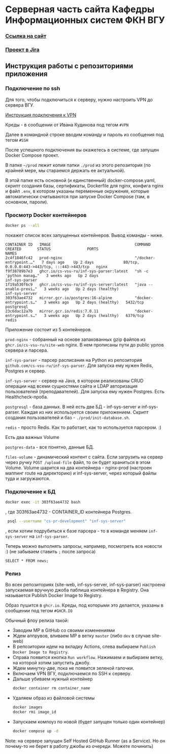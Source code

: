 # Серверная часть сайта Кафедры Информационных систем ФКН ВГУ

### [Ссылка на сайт](https://www.cs.vsu.ru/is)

### [Проект в Jira](https://krystall.atlassian.net/jira/software/projects/ISAPP/boards/2)

## Инструкция работы с репозиториями приложения

### Подключение по ssh

Для того, чтобы подключиться к серверу, нужно настроить VPN до сервера ВГУ.

[Инструкция подключения к VPN](https://noc.vsu.ru/support/vpn.html)

Креды - в сообщении от Ивана Кудинова под тегом `#VPN`

Далее в командной строке вводим команду и пароль из сообщения под тегом `#SSH`

После успешного подключения вы окажетесь в системе, где запущен Docker Compose проект.

В папке `~/prod` лежит копия папки `./prod` из этого репозитория (по крайней мере, мы стараемся держать ее актуальной).

В этой папке есть основной (и единственный) docker-compose.yaml, скрипт создания базы, сертификаты, Dockerfile для nginx, конфига nginx и файл `.env`, в котором указаны переменные окружения, которые автоматически считываются при запуске Docker Compose (там, в основном, пароли).

### Просмотр Docker контейнеров

```bash
docker ps --all
```
покажет список всех запущенных контейнеров. Вывод команды - ниже.

```
CONTAINER ID   IMAGE                                     COMMAND                  CREATED       STATUS                PORTS                                           NAMES
2c4f1846fc42   prod-nginx                                "/docker-entrypoint.…"   7 days ago    Up 2 days             80/tcp, 0.0.0.0:443->443/tcp, :::443->443/tcp   nginx
f9f38789b7e3   ghcr.io/cs-vsu-ru/inf-sys-parser:latest   "sh -c 'python manag…"   3 weeks ago   Up 2 days                                                             inf-sys-parser
1f19a530f6c9   ghcr.io/cs-vsu-ru/inf-sys-server:latest   "java --enable-previ…"   3 weeks ago   Up 2 days (healthy)                                                   inf-sys-server
303f63ae4732   mirror.gcr.io/postgres:16-alpine          "docker-entrypoint.s…"   3 weeks ago   Up 2 days (healthy)   5432/tcp                                        postgresql
23c6dac12a7b   mirror.gcr.io/redis:7.0.11                "docker-entrypoint.s…"   3 weeks ago   Up 2 days (healthy)   6379/tcp                                        redis
```

Приложение состоит из 5 контейнеров.

`prod-nginx` - собранный на основе запакованных gzip файлов из `ghcr.io/cs-vsu-ru/site-web` nginx. В нем прописаны пути до public урлов сервера и парсера.

`inf-sys-parser` - парсер расписания на Python из репозитория `github.com/cs-vsu-ru/inf-sys-parser`. Для запуска ему нужен Redis, Postgres и сервер.

`inf-sys-server` - сервер на Java, в котором реализованы CRUD операции над всеми сущностями сайта и LDAP авторизация пользователей (преподавателей). Для запуска ему нужен Postgres. Есть Healthcheck-проба.

`postgresql` - база данных. В ней есть две БД - inf-sys-server и inf-sys-parser. Каждая из них используется своим приложением. Скрипт создания пользователей и баз - `./prod/init-database.sh`.

`redis` - просто Redis. Как то работает, как то используется парсером. :)

Есть два важных Volume

`postgres-data` - все понятно, данные БД.

`files-volume` - динамический контент с сайта. Если загрузить на сервер через ручку `POST /upload-file` файл, то он будет храниться в этом Volume. Volume шарится на два контейнера - nginx-prod (настроен маппинг route на директорию) и inf-sys-server, через который файлы туда и загружаются. 

### Подключение к БД

```bash
docker exec -it 303f63ae4732 bash
```
, где 303f63ae4732 - CONTAINER_ID контейнера Postgres.

```bash
 psql --username "cs-pr-development" "inf-sys-server"
```
, если хотим подрубиться к базе парсера - то в команде меняем `inf-sys-server` на `inf-sys-parser`.

Теперь можно выполнять запросы, например, посмотреть все новости :) (не забываем ставить `;` после запроса)
```postgresql
SELECT * FROM news;
```

### Релиз

Во всех репозиториях (site-web, inf-sys-server, inf-sys-parser) настроена запускаемая вручную джоба паблиша контейнера в Registry. Она называется Publish Docker Image to Registry.

Образ пушится в `ghcr.io`. Креды, под которыми это делается, указаны в сообщении под тегом `#GHCR.IO`

Обычный флоу релиза такой:

- Заводим МР в GitHub со своими изменениями
- Ждем аппрувов, вливаем МР в ветку `master` (либо `dev` в случае site-web)
- В репозитории идем на вкладку Actions, слева выбираем `Publish Docker Image to Registry`.
- Справа появится кнопка `Run workflow`. Нажимаем и выбираем ветку, на которой хотим запустить джобу.
- Ждем минутку-две, пока не появится зеленой галочки.
- Включаем VPN ВГУ, подключаемся по SSH к серверу.
- Дальше убиваем нужный контейнер 
    ```bash 
    docker container rm container_name
    ```
- Удаляем образ из файловой системы
    ```bash 
    docker images
    docker rmi image_id
    ```
- Запускаем компоуз по новой (будет запущен только один контейнер)
    ```bash 
    docker compose up -d
    ```

Note: на сервере запущен Self Hosted GitHub Runner (as a Service). Но он почему-то не берет в работу джобы из очереди. Можете починить)
